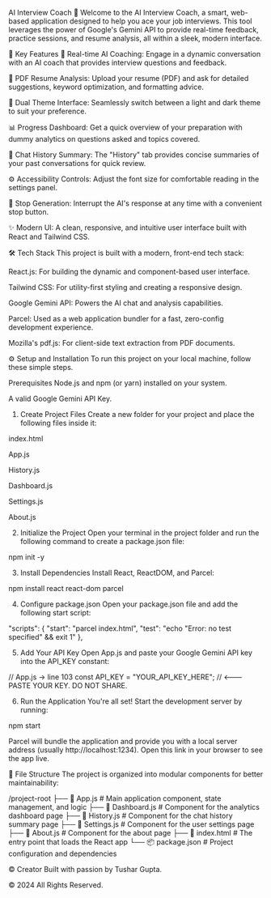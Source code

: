 AI Interview Coach 🤖
Welcome to the AI Interview Coach, a smart, web-based application designed to help you ace your job interviews. This tool leverages the power of Google's Gemini API to provide real-time feedback, practice sessions, and resume analysis, all within a sleek, modern interface.

🚀 Key Features
🧠 Real-time AI Coaching: Engage in a dynamic conversation with an AI coach that provides interview questions and feedback.

📄 PDF Resume Analysis: Upload your resume (PDF) and ask for detailed suggestions, keyword optimization, and formatting advice.

🎨 Dual Theme Interface: Seamlessly switch between a light and dark theme to suit your preference.

📊 Progress Dashboard: Get a quick overview of your preparation with dummy analytics on questions asked and topics covered.

📜 Chat History Summary: The "History" tab provides concise summaries of your past conversations for quick review.

⚙️ Accessibility Controls: Adjust the font size for comfortable reading in the settings panel.

🚫 Stop Generation: Interrupt the AI's response at any time with a convenient stop button.

✨ Modern UI: A clean, responsive, and intuitive user interface built with React and Tailwind CSS.

🛠️ Tech Stack
This project is built with a modern, front-end tech stack:

React.js: For building the dynamic and component-based user interface.

Tailwind CSS: For utility-first styling and creating a responsive design.

Google Gemini API: Powers the AI chat and analysis capabilities.

Parcel: Used as a web application bundler for a fast, zero-config development experience.

Mozilla's pdf.js: For client-side text extraction from PDF documents.

⚙️ Setup and Installation
To run this project on your local machine, follow these simple steps.

Prerequisites
Node.js and npm (or yarn) installed on your system.

A valid Google Gemini API Key.

1. Create Project Files
Create a new folder for your project and place the following files inside it:

index.html

App.js

History.js

Dashboard.js

Settings.js

About.js

2. Initialize the Project
Open your terminal in the project folder and run the following command to create a package.json file:

npm init -y

3. Install Dependencies
Install React, ReactDOM, and Parcel:

npm install react react-dom parcel

4. Configure package.json
Open your package.json file and add the following start script:

"scripts": {
  "start": "parcel index.html",
  "test": "echo \"Error: no test specified\" && exit 1"
},

5. Add Your API Key
Open App.js and paste your Google Gemini API key into the API_KEY constant:

// App.js -> line 103
const API_KEY = "YOUR_API_KEY_HERE"; // <--- PASTE YOUR KEY. DO NOT SHARE.

6. Run the Application
You're all set! Start the development server by running:

npm start

Parcel will bundle the application and provide you with a local server address (usually http://localhost:1234). Open this link in your browser to see the app live.

📁 File Structure
The project is organized into modular components for better maintainability:

/project-root
├── 📄 App.js           # Main application component, state management, and logic
├── 📄 Dashboard.js      # Component for the analytics dashboard page
├── 📄 History.js        # Component for the chat history summary page
├── 📄 Settings.js       # Component for the user settings page
├── 📄 About.js          # Component for the about page
├── 📄 index.html        # The entry point that loads the React app
└── 📦 package.json       # Project configuration and dependencies

© Creator
Built with passion by Tushar Gupta.

© 2024 All Rights Reserved.
